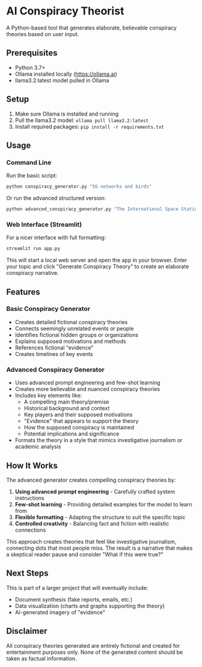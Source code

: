 # AI Conspiracy Theorist

A Python-based tool that generates elaborate, believable conspiracy theories based on user input.

## Prerequisites

- Python 3.7+
- Ollama installed locally (https://ollama.ai)
- llama3.2:latest model pulled in Ollama

## Setup

1. Make sure Ollama is installed and running
2. Pull the llama3.2 model: `ollama pull llama3.2:latest`
3. Install required packages: `pip install -r requirements.txt`

## Usage

### Command Line

Run the basic script:

```bash
python conspiracy_generator.py "5G networks and birds"
```

Or run the advanced structured version:

```bash
python advanced_conspiracy_generator.py "The International Space Station and secret experiments"
```

### Web Interface (Streamlit)

For a nicer interface with full formatting:

```bash
streamlit run app.py
```

This will start a local web server and open the app in your browser. Enter your topic and click "Generate Conspiracy Theory" to create an elaborate conspiracy narrative.

## Features

### Basic Conspiracy Generator
- Creates detailed fictional conspiracy theories
- Connects seemingly unrelated events or people
- Identifies fictional hidden groups or organizations
- Explains supposed motivations and methods
- References fictional "evidence"
- Creates timelines of key events

### Advanced Conspiracy Generator
- Uses advanced prompt engineering and few-shot learning
- Creates more believable and nuanced conspiracy theories
- Includes key elements like:
  - A compelling main theory/premise
  - Historical background and context
  - Key players and their supposed motivations
  - "Evidence" that appears to support the theory
  - How the supposed conspiracy is maintained
  - Potential implications and significance
- Formats the theory in a style that mimics investigative journalism or academic analysis

## How It Works

The advanced generator creates compelling conspiracy theories by:

1. **Using advanced prompt engineering** - Carefully crafted system instructions
2. **Few-shot learning** - Providing detailed examples for the model to learn from
3. **Flexible formatting** - Adapting the structure to suit the specific topic
4. **Controlled creativity** - Balancing fact and fiction with realistic connections

This approach creates theories that feel like investigative journalism, connecting dots that most people miss. The result is a narrative that makes a skeptical reader pause and consider "What if this were true?"

## Next Steps

This is part of a larger project that will eventually include:
- Document synthesis (fake reports, emails, etc.)
- Data visualization (charts and graphs supporting the theory)
- AI-generated imagery of "evidence"

## Disclaimer

All conspiracy theories generated are entirely fictional and created for entertainment purposes only. None of the generated content should be taken as factual information. 